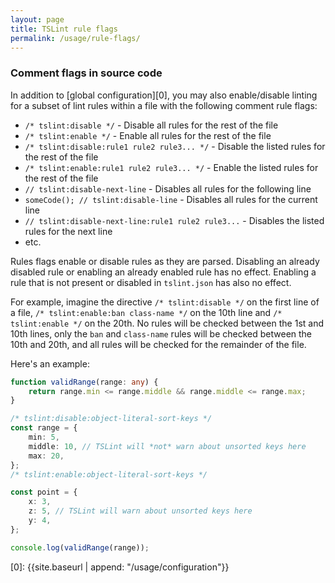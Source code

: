 ```yaml
---
layout: page
title: TSLint rule flags
permalink: /usage/rule-flags/
---
```


### Comment flags in source code

In addition to [global configuration][0], you may also enable/disable linting for a subset of lint rules within a file with the following comment rule flags:

-   `/* tslint:disable */` - Disable all rules for the rest of the file
-   `/* tslint:enable */` - Enable all rules for the rest of the file
-   `/* tslint:disable:rule1 rule2 rule3... */` - Disable the listed rules for the rest of the file
-   `/* tslint:enable:rule1 rule2 rule3... */` - Enable the listed rules for the rest of the file
-   `// tslint:disable-next-line` - Disables all rules for the following line
-   `someCode(); // tslint:disable-line` - Disables all rules for the current line
-   `// tslint:disable-next-line:rule1 rule2 rule3...` - Disables the listed rules for the next line
-   etc.

Rules flags enable or disable rules as they are parsed. Disabling an already disabled rule or enabling an already enabled rule has no effect. Enabling a rule that is not present or disabled in `tslint.json` has also no effect.

For example, imagine the directive `/* tslint:disable */` on the first line of a file, `/* tslint:enable:ban class-name */` on the 10th line and `/* tslint:enable */` on the 20th. No rules will be checked between the 1st and 10th lines, only the `ban` and `class-name` rules will be checked between the 10th and 20th, and all rules will be checked for the remainder of the file.

Here's an example:

```ts
function validRange(range: any) {
    return range.min <= range.middle && range.middle <= range.max;
}

/* tslint:disable:object-literal-sort-keys */
const range = {
    min: 5,
    middle: 10, // TSLint will *not* warn about unsorted keys here
    max: 20,
};
/* tslint:enable:object-literal-sort-keys */

const point = {
    x: 3,
    z: 5, // TSLint will warn about unsorted keys here
    y: 4,
};

console.log(validRange(range));
```

[0]: {{site.baseurl | append: "/usage/configuration"}}
